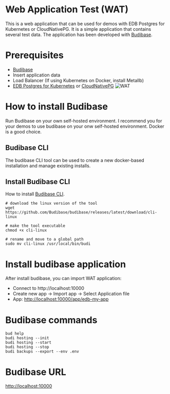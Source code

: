 # Web Application Test (WAT)
This is a web application that can be used for demos with EDB Postgres for Kubernetes or CloudNativePG. It is a simple application that contains several test data.
The application has been developed with [Budibase](https://budibase.com).

# Prerequisites
- [Budibase](https://budibase.com)
- Insert application data
- Load Balancer (If using Kubernetes on Docker, install Metallb)
- [EDB Postgres for Kubernetes](https://www.enterprisedb.com/products/edb-postgres-for-kubernetes) or [CloudNativePG](https://cloudnative-pg.io)
![WAT](/mages/budibase_wat.png)

# How to install Budibase
Run Budibase on your own self-hosted environment.
I recommend you for your demos to use budibase on your onw self-hosted environment. Docker is a good choice.

## Budibase CLI
The budibase CLI tool can be used to create a new docker-based installation and manage existing installs.

## Install Budibase CLI
How to install [Budibase CLI](https://docs.budibase.com/docs/budibase-cli-setup).
```
# download the linux version of the tool
wget https://github.com/Budibase/budibase/releases/latest/download/cli-linux

# make the tool executable
chmod +x cli-linux

# rename and move to a global path
sudo mv cli-linux /usr/local/bin/budi
```
# Install budibase application
After install budibase, you can import WAT application:
- Connect to http://localhost:10000
- Create new app -> Import app -> Select Application file
- App: [http://localhost:10000/app/edb-my-app](http://localhost:10000/app/edb-my-app)

# Budibase commands
```
bud help
budi hosting --init
budi hosting --start
budi hosting --stop
budi backups --export --env .env
```

# Budibase URL
[http://localhost:10000](http://localhost:10000)


